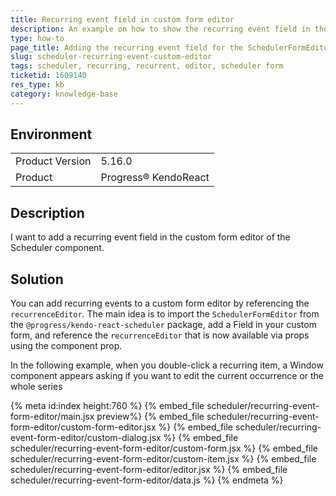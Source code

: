 ```yaml
---
title: Recurring event field in custom form editor
description: An example on how to show the recurring event field in the Form Editor of the KendoReact Scheduler.
type: how-to
page_title: Adding the recurring event field for the SchedulerFormEditor - KendoReact Scheduler
slug: scheduler-recurring-event-custom-editor
tags: scheduler, recurring, recurrent, editor, scheduler form
ticketid: 1609140
res_type: kb
category: knowledge-base
---
```


## Environment

<table>
	<tbody>
		<tr>
			<td>Product Version</td>
			<td>5.16.0</td>
		</tr>
		<tr>
			<td>Product</td>
			<td>Progress® KendoReact</td>
		</tr>
	</tbody>
</table>

## Description
I want to add a recurring event field in the custom form editor of the Scheduler component.

## Solution
You can add recurring events to a custom form editor by referencing the `recurrenceEditor`. The main idea is to import the `SchedulerFormEditor` from the `@progress/kendo-react-scheduler` package, add a Field in your custom form, and reference the `recurrenceEditor` that is now available via props using the component prop.

In the following example, when you double-click a recurring item, a Window component appears asking if you want to edit the current occurrence or the whole series

{% meta id:index height:760 %}
{% embed_file scheduler/recurring-event-form-editor/main.jsx preview%}
{% embed_file scheduler/recurring-event-form-editor/custom-form-editor.jsx %}
{% embed_file scheduler/recurring-event-form-editor/custom-dialog.jsx %}
{% embed_file scheduler/recurring-event-form-editor/custom-form.jsx %}
{% embed_file scheduler/recurring-event-form-editor/custom-item.jsx %}
{% embed_file scheduler/recurring-event-form-editor/editor.jsx %}
{% embed_file scheduler/recurring-event-form-editor/data.js %}
{% endmeta %}
